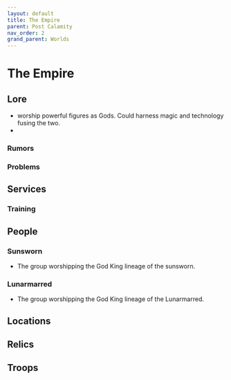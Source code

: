 ```yaml
---
layout: default
title: The Empire
parent: Post Calamity
nav_order: 2
grand_parent: Worlds
---
```

# The Empire

## Lore
* worship powerful figures as Gods. Could harness magic and technology fusing the two. 
* 
### Rumors

### Problems

## Services

### Training

## People
### Sunsworn
* The group worshipping the God King lineage of the sunsworn.

### Lunarmarred
* The group worshipping the God King lineage of the Lunarmarred. 

## Locations

## Relics

## Troops
